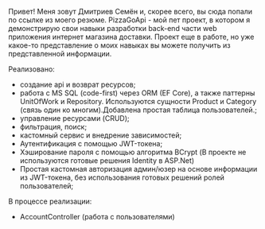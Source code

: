 Привет! Меня зовут Дмитриев Семён и, скорее всего, вы сюда попали по ссылке из моего резюме.
PizzaGoApi - мой пет проект, в котором я демонстрирую свои навыки разработки back-end части web приложения интернет магазина доставки.
Проект еще в работе, но уже какое-то представление о моих навыках вы можете получить из представленной информации.

Реализовано:
- создание api и возврат ресурсов;
- работа с MS SQL (code-first) через ORM (EF Core), а также паттерны UnitOfWork и Repository. Используются сущности Product и Category (связь один ко многим).Добавлена простая таблица пользователей.;
- управление ресурсами (CRUD);
- фильтрация, поиск;
- кастомный сервис и внедрение зависимостей;
- Аутентификация с помощью JWT-токена;
- Хэширование пароля с помощью алгоритма BCrypt (В проекте не используются готовые решения Identity в ASP.Net)
- Простая кастомная авторизация админ/юзер на основе информации из JWT-токена, без использования готовых решений ролей пользователей;

В процессе реализации:
- AccountController (работа с пользователями)
